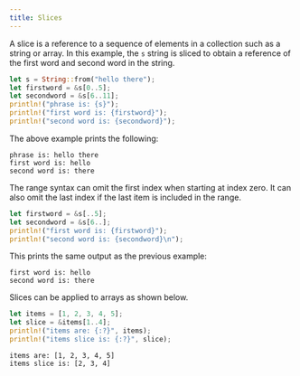 ```yaml
---
title: Slices
---
```


A slice is a reference to a sequence of elements in a collection such as a string or array. In this example, the `s` string is sliced to obtain a reference of the first word and second word in the string.

```rust
let s = String::from("hello there");
let firstword = &s[0..5];
let secondword = &s[6..11];
println!("phrase is: {s}");
println!("first word is: {firstword}");
println!("second word is: {secondword}");
```

The above example prints the following:

```
phrase is: hello there
first word is: hello
second word is: there
```

The range syntax can omit the first index when starting at index zero. It can also omit the last index if the last item is included in the range.

```rust
let firstword = &s[..5];
let secondword = &s[6..];
println!("first word is: {firstword}");
println!("second word is: {secondword}\n");
```

This prints the same output as the previous example:

```
first word is: hello
second word is: there
```

Slices can be applied to arrays as shown below.

```rust
let items = [1, 2, 3, 4, 5];
let slice = &items[1..4];
println!("items are: {:?}", items);
println!("items slice is: {:?}", slice);
```

```
items are: [1, 2, 3, 4, 5]
items slice is: [2, 3, 4]
```

